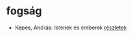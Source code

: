 # fogság

- Kepes, András: Istenek és emberek [részletek](../_details/Kepes%2C%20Andr%C3%A1s.md#id_1232)